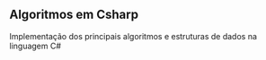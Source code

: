 ## Algoritmos em Csharp
<p>Implementação dos principais algoritmos e estruturas de dados na linguagem C#</p>
